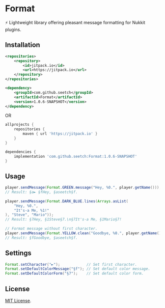 # Format 
⚡ Lightweight library offering pleasant message formatting for Nukkit plugins.

Installation
--------
```xml
<repositories>
	<repository>
	    <id>jitpack.io</id>
	    <url>https://jitpack.io</url>
	</repository>
</repositories>

<dependency>
    <groupId>com.github.seetch</groupId>
    <artifactId>Format</artifactId>
    <version>1.0.6-SNAPSHOT</version>
</dependency>
```
OR
```gradle
allprojects {
	repositories {
		maven { url 'https://jitpack.io' }
	}
}

dependencies {
	implementation 'com.github.seetch:Format:1.0.6-SNAPSHOT'
}
```

Usage
--------
```java
player.sendMessage(Format.GREEN.message("Hey, %0.", player.getName()));
// Result: §a► §fHey, §aseetch§f.
        
player.sendMessage(Format.DARK_BLUE.lines(Arrays.asList(
    "Hey, %0.",
    "It's-a Me, %1!"
), "Steve", "Mario"));
// Result: §7Hey, §1Steve§7.\n§7It's-a Me, §1Mario§7!
        
// Format message without first character.
player.sendMessage(Format.YELLOW.clean("Goodbye, %0.", player.getName()));
// Result: §fGoodbye, §aseetch§f.
```

Settings
--------
```java
Format.setCharacter("►");            // Set first character.
Format.setDefaultColorMessage("§f"); // Set default color message.
Format.setDefaultColorForm("§7");    // Set default color form.
```

License
--------
[MIT License](https://github.com/seetch/Format/blob/master/LICENSE).
